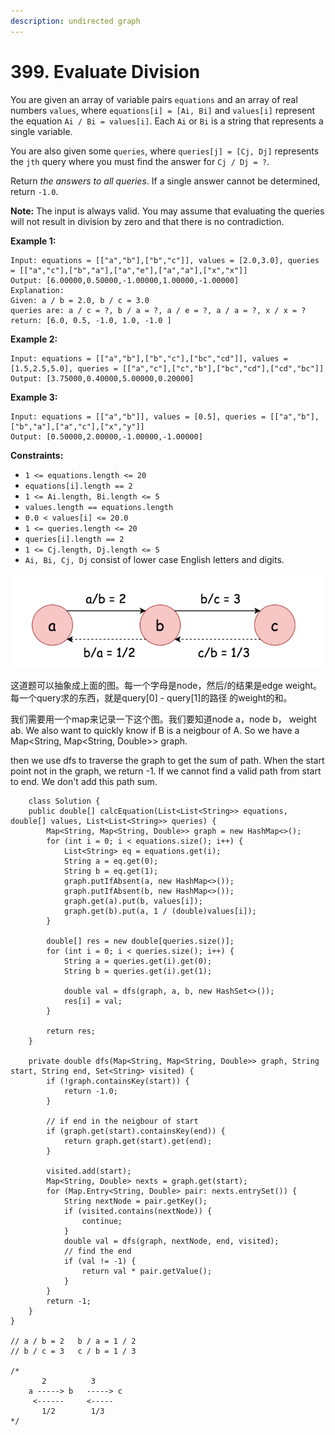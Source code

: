 ```yaml
---
description: undirected graph
---
```


# 399. Evaluate Division



You are given an array of variable pairs `equations` and an array of real numbers `values`, where `equations[i] = [Ai, Bi]` and `values[i]` represent the equation `Ai / Bi = values[i]`. Each `Ai` or `Bi` is a string that represents a single variable.

You are also given some `queries`, where `queries[j] = [Cj, Dj]` represents the `jth` query where you must find the answer for `Cj / Dj = ?`.

Return _the answers to all queries_. If a single answer cannot be determined, return `-1.0`.

**Note:** The input is always valid. You may assume that evaluating the queries will not result in division by zero and that there is no contradiction.

&#x20;

**Example 1:**

```
Input: equations = [["a","b"],["b","c"]], values = [2.0,3.0], queries = [["a","c"],["b","a"],["a","e"],["a","a"],["x","x"]]
Output: [6.00000,0.50000,-1.00000,1.00000,-1.00000]
Explanation: 
Given: a / b = 2.0, b / c = 3.0
queries are: a / c = ?, b / a = ?, a / e = ?, a / a = ?, x / x = ?
return: [6.0, 0.5, -1.0, 1.0, -1.0 ]
```

**Example 2:**

```
Input: equations = [["a","b"],["b","c"],["bc","cd"]], values = [1.5,2.5,5.0], queries = [["a","c"],["c","b"],["bc","cd"],["cd","bc"]]
Output: [3.75000,0.40000,5.00000,0.20000]
```

**Example 3:**

```
Input: equations = [["a","b"]], values = [0.5], queries = [["a","b"],["b","a"],["a","c"],["x","y"]]
Output: [0.50000,2.00000,-1.00000,-1.00000]
```

&#x20;

**Constraints:**

* `1 <= equations.length <= 20`
* `equations[i].length == 2`
* `1 <= Ai.length, Bi.length <= 5`
* `values.length == equations.length`
* `0.0 < values[i] <= 20.0`
* `1 <= queries.length <= 20`
* `queries[i].length == 2`
* `1 <= Cj.length, Dj.length <= 5`
* `Ai, Bi, Cj, Dj` consist of lower case English letters and digits.

![](<../../../../.gitbook/assets/Screen Shot 2022-01-07 at 10.56.53 PM.png>)

这道题可以抽象成上面的图。每一个字母是node，然后/的结果是edge weight。每一个query求的东西，就是query\[0] - query\[1]的路径  的weight的和。

我们需要用一个map来记录一下这个图。我们要知道node a，node b， weight ab. We also want to quickly know if B is a neigbour of A. So we have a Map\<String, Map\<String, Double>> graph.&#x20;

then we use dfs to traverse the graph to get the sum of path. When the start point not in the graph, we return -1. If we cannot find a valid path from start to end. We don't add this path sum.&#x20;

```
    class Solution {
    public double[] calcEquation(List<List<String>> equations, double[] values, List<List<String>> queries) {
        Map<String, Map<String, Double>> graph = new HashMap<>();
        for (int i = 0; i < equations.size(); i++) {
            List<String> eq = equations.get(i);
            String a = eq.get(0);
            String b = eq.get(1);
            graph.putIfAbsent(a, new HashMap<>());
            graph.putIfAbsent(b, new HashMap<>());
            graph.get(a).put(b, values[i]);
            graph.get(b).put(a, 1 / (double)values[i]);
        }
        
        double[] res = new double[queries.size()];
        for (int i = 0; i < queries.size(); i++) {
            String a = queries.get(i).get(0);
            String b = queries.get(i).get(1);
            
            double val = dfs(graph, a, b, new HashSet<>());
            res[i] = val;
        }
        
        return res;
    }
    
    private double dfs(Map<String, Map<String, Double>> graph, String start, String end, Set<String> visited) {
        if (!graph.containsKey(start)) {
            return -1.0;
        }
        
        // if end in the neigbour of start
        if (graph.get(start).containsKey(end)) {
            return graph.get(start).get(end);
        }
        
        visited.add(start);
        Map<String, Double> nexts = graph.get(start);
        for (Map.Entry<String, Double> pair: nexts.entrySet()) {
            String nextNode = pair.getKey();
            if (visited.contains(nextNode)) {
                continue;
            }
            double val = dfs(graph, nextNode, end, visited);
            // find the end
            if (val != -1) {
                return val * pair.getValue();
            }
        }
        return -1;
    }
}

// a / b = 2   b / a = 1 / 2
// b / c = 3   c / b = 1 / 3

/*
       2          3
    a -----> b   -----> c
     <------     <-----
       1/2        1/3
*/
```
